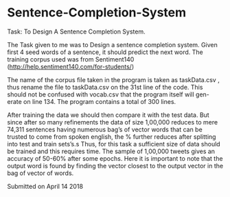 # Sentence-Completion-System
Task: To Design A Sentence Completion System.


The Task given to me was to Design a sentence completion system.
Given first 4 seed words of a sentence, it should predict the next word.
The training corpus used was from Sentiment140 (http://help.sentiment140.com/for-students/)


The name of the corpus file taken in the program is taken as taskData.csv , thus rename the file to taskData.csv on the 31st line of the code.
This should not be confused with vocab.csv that the program itself will gen- erate on line 134.
The program contains a total of 300 lines.



After training the data we should then compare it with the test data.
But since after so many refinements the data of size 1,00,000 reduces to mere 74,311 sentences having numerous bag’s of vector words that can be trusted to come from spoken english, the % further reduces after splitting into test and train sets’s.s Thus, for this task a sufficient size of data should be trained and this requires time.
The sample of 1,00,000 tweets gives an accuracy of 50-60% after some epochs. Here it is important to note that the output word is found by finding the vector closest to the output vector in the bag of vector of words.


Submitted on April 14 2018
